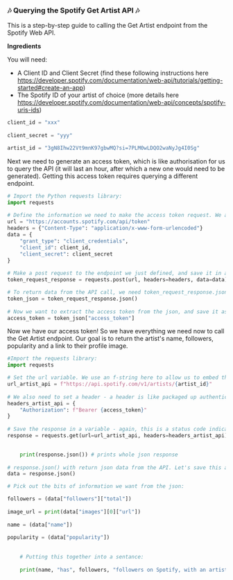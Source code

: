 ### 🎶 Querying the Spotify Get Artist API 🎶

This is a step-by-step guide to calling the Get Artist endpoint from the Spotify Web API.

**Ingredients**

You will need:
- A Client ID and Client Secret (find these following instructions here https://developer.spotify.com/documentation/web-api/tutorials/getting-started#create-an-app)
- The Spotify ID of your artist of choice (more details here https://developer.spotify.com/documentation/web-api/concepts/spotify-uris-ids)

```python
client_id = "xxx"
    
client_secret = "yyy"

artist_id = "3gN8Ihw22Vt9mnK97gbwMQ?si=7PLM0wLDQO2waNyJg4I0Sg"
```
    
Next we need to generate an access token, which is like authorisation for us to query the API (it will last an hour, after which a new one would need to be generated). Getting this access token requires querying a different endpoint.

```python
# Import the Python requests library:
import requests
    
# Define the information we need to make the access token request. We are using the client_id and client_secret variables in our request:
url = "https://accounts.spotify.com/api/token"
headers = {"Content-Type": "application/x-www-form-urlencoded"}
data = {
    "grant_type": "client_credentials",
    "client_id": client_id,
    "client_secret": client_secret
}
   
# Make a post request to the endpoint we just defined, and save it in a variable called token_response_request. This returns a status code telling us whether the API call was succesful - status code 200 indicates that the call was successful.    
token_request_response = requests.post(url, headers=headers, data=data)

# To return data from the API call, we need token_request_response.json(). To make the items in the json easier to reference, let's save this as a variable: 
token_json = token_request_response.json()
    
# Now we want to extract the access token from the json, and save it as access_token:    
access_token = token_json["access_token"]
```
   
Now we have our access token! So we have everything we need now to call the Get Artist endpoint.
Our goal is to return the artist's name, followers, popularity and a link to their profile image.
```python  
#Import the requests library:
import requests 

# Set the url variable. We use an f-string here to allow us to embed the artist_id varibale directly in a string.
url_artist_api = f"https://api.spotify.com/v1/artists/{artist_id}"
    
# We also need to set a header - a header is like packaged up authentication. Public APIs don't require them but APIs that require authentication do.
headers_artist_api = {
    "Authorization": f"Bearer {access_token}"
}
   
# Save the response in a variable - again, this is a status code indicating whether the API call was successful.
response = requests.get(url=url_artist_api, headers=headers_artist_api)
    

    print(response.json()) # prints whole json response
    
# response.json() with return json data from the API. Let's save this as a variable so that it's simpler to reference:
data = response.json()

# Pick out the bits of information we want from the json: 

followers = (data["followers"]["total"])
    
image_url = print(data["images"][0]["url"])
    
name = (data["name"])
    
popularity = (data["popularity"])
    
    
    # Putting this together into a sentance:
    
    print(name, "has", followers, "followers on Spotify, with an artist popularity of", popularity, "- their photo can be viewed via", image_url)
```
